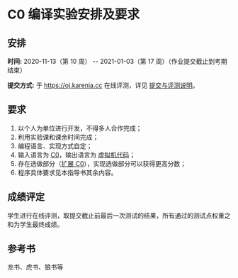 # C0 编译实验安排及要求

## 安排

**时间:** 2020-11-13（第 10 周） -- 2021-01-03（第 17 周）（作业提交截止到考期结束）

**提交方式:** 于 <https://oj.karenia.cc> 在线评测，详见 [提交与评测说明](./judge.md)。

## 要求

1. 以个人为单位进行开发，不得多人合作完成；
2. 利用实验课和课余时间完成；
3. 编程语言、实现方式自定；
4. 输入语言为 [C0](./c0/c0.md)，输出语言为 [虚拟机代码](./navm/index.md)；
5. 存在选做部分（[扩展 C0](./c0/extended-c0.md)），实现选做部分可以获得更高分数；
6. 程序具体要求见本指导书其余内容。

## 成绩评定

学生进行在线评测，取提交截止前最后一次测试的结果，所有通过的测试点权重之和为学生最终成绩。

## 参考书

龙书、虎书、狼书等
